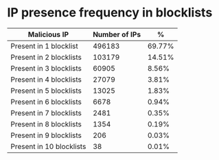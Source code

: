 # IP presence frequency in blocklists
| Malicious IP | Number of IPs | % |
|----|----|----|
| Present in 1 blocklist | 496183 | 69.77% |
| Present in 2 blocklists | 103179 | 14.51% |
| Present in 3 blocklists | 60905 | 8.56% |
| Present in 4 blocklists | 27079 | 3.81% |
| Present in 5 blocklists | 13025 | 1.83% |
| Present in 6 blocklists | 6678 | 0.94% |
| Present in 7 blocklists | 2481 | 0.35% |
| Present in 8 blocklists | 1354 | 0.19% |
| Present in 9 blocklists | 206 | 0.03% |
| Present in 10 blocklists | 38 | 0.01% |
